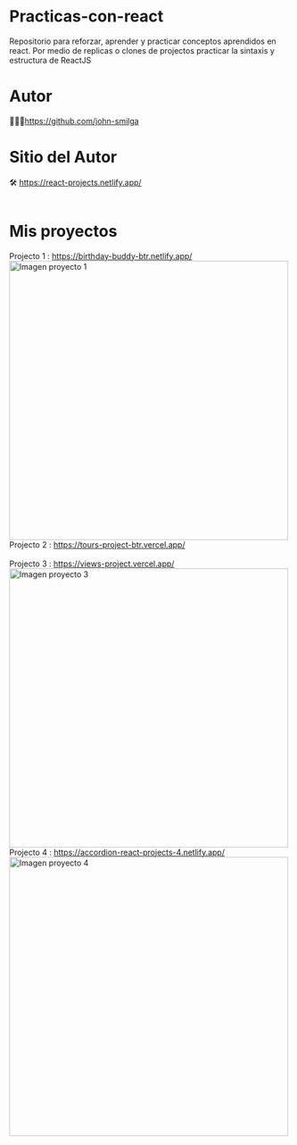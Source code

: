# Practicas-con-react
Repositorio para reforzar, aprender y practicar conceptos aprendidos en react. Por medio de replicas o clones de projectos practicar la sintaxis y estructura de ReactJS <br/>

# Autor
👨🏼‍🎓https://github.com/john-smilga
# Sitio del Autor
🛠️ https://react-projects.netlify.app/ <br/> <br/>

# Mis proyectos
Projecto 1 : https://birthday-buddy-btr.netlify.app/ <br/>
<a href="https://ibb.co/y5SpvwM"><img src="https://i.ibb.co/QndkS2q/Captura-de-pantalla-2023-08-19-195505.png" alt="Imagen proyecto 1" border="0" width="500px" ></a>
<br/>
Projecto 2 : https://tours-project-btr.vercel.app/  <br/>
<br/>
Projecto 3 : https://views-project.vercel.app/ <br/>
<a href="https://ibb.co/py6H8kp"><img src="https://i.ibb.co/py6H8kp/Captura-de-pantalla-2023-09-15-075209.png" alt="Imagen proyecto 3" border="0" width="500px"></a> <br/>
Projecto 4 : https://accordion-react-projects-4.netlify.app/ <br/>
<a href="https://ibb.co/k15PJvB"><img src="https://i.ibb.co/k15PJvB/Captura-de-pantalla-2023-09-18-192131.png" alt="Imagen proyecto 4" border="0" width="500px"></a>
